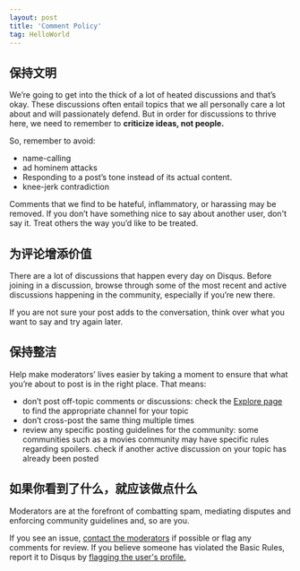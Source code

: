 ```yaml
---
layout: post
title: 'Comment Policy'
tag: HelloWorld
---
```


 ## 保持文明
We’re going to get into the thick of a lot of heated discussions and that’s okay. These discussions often entail topics that we all personally care a lot about and will passionately defend. But in order for discussions to thrive here, we need to remember to **criticize ideas, not people.**
 
So, remember to avoid:

- name-calling
- ad hominem attacks
- Responding to a post’s tone instead of its actual content.
- knee-jerk contradiction

Comments that we find to be hateful, inflammatory, or harassing may be removed. If you don’t have something nice to say about another user, don't say it. Treat others the way you’d like to be treated. 

## 为评论增添价值
There are a lot of discussions that happen every day on Disqus. Before joining in a discussion, browse through some of the most recent and active discussions happening in the community, especially if you’re new there.
 
If you are not sure your post adds to the conversation, think over what you want to say and try again later.

## 保持整洁
Help make moderators’ lives easier by taking a moment to ensure that what you’re about to post is in the right place. That means:

- don’t post off-topic comments or discussions: check the [Explore page](https://disqus.com/home/explore/) to find the appropriate channel for your topic
- don’t cross-post the same thing multiple times
- review any specific posting guidelines for the community: some communities such as a movies community may have specific rules regarding spoilers.
check if another active discussion on your topic has already been posted

## 如果你看到了什么，就应该做点什么
Moderators are at the forefront of combatting spam, mediating disputes and enforcing community guidelines and, so are you.

If you see an issue, [contact the moderators](https://help.disqus.com/customer/en/portal/articles/1462592-site-moderators#contact-moderators) if possible or flag any comments for review. If you believe someone has violated the Basic Rules, report it to Disqus by [flagging the user's profile.](https://help.disqus.com/customer/en/portal/articles/1518428-how-to-report-abuse)
